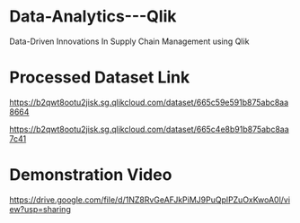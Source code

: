 # Data-Analytics---Qlik
Data-Driven Innovations In Supply Chain Management using Qlik


# Processed Dataset Link

https://b2qwt8ootu2jisk.sg.qlikcloud.com/dataset/665c59e591b875abc8aa8664

https://b2qwt8ootu2jisk.sg.qlikcloud.com/dataset/665c4e8b91b875abc8aa7c41

# Demonstration Video
https://drive.google.com/file/d/1NZ8RvGeAFJkPiMJ9PuQplPZuOxKwoA0l/view?usp=sharing
